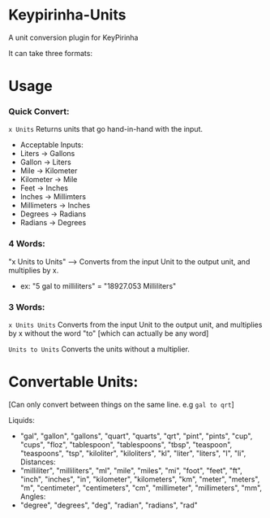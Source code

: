# Keypirinha-Units
A unit conversion plugin for KeyPirinha

It can take three formats:

# Usage

### Quick Convert:

`x Units`
Returns units that go hand-in-hand with the input.

- Acceptable Inputs:
- Liters -> Gallons
- Gallon -> Liters
- Mile -> Kilometer
- Kilometer -> Mile
- Feet -> Inches
- Inches -> Millimters
- Millimeters -> Inches
- Degrees -> Radians
- Radians -> Degrees

### 4 Words:
"x Units to Units" --> Converts from the input Unit to the output unit, and multiplies by x.
- ex: "5 gal to milliliters" = "18927.053 Milliliters"

### 3 Words:
`x Units Units`
Converts from the input Unit to the output unit, and multiplies by x without the word "to" [which can actually be any word]

`Units to Units`
Converts the units without a multiplier.

# Convertable Units: 
[Can only convert between things on the same line. e.g `gal to qrt`]

Liquids:
- "gal", "gallon", "gallons", "quart", "quarts", "qrt", "pint", "pints", "cup", "cups", "floz", "tablespoon", "tablespoons", "tbsp", "teaspoon", "teaspoons", "tsp", "kiloliter", "kiloliters", "kl", "liter", "liters", "l", "li",
Distances:
- "milliliter", "milliliters", "ml", "mile", "miles", "mi", "foot", "feet", "ft", "inch", "inches", "in", "kilometer", "kilometers", "km", "meter", "meters", "m", "centimeter", "centimeters", "cm", "millimeter", "millimeters", "mm",
Angles:	
- "degree", "degrees", "deg", "radian", "radians", "rad"
